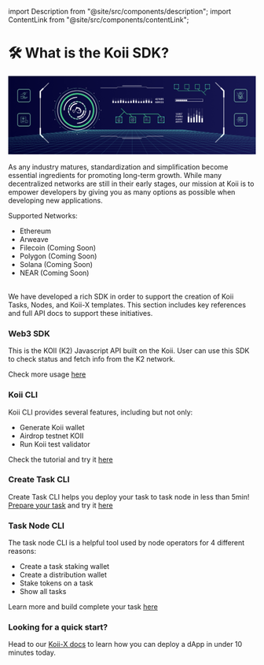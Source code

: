 import Description from "@site/src/components/description";
import ContentLink from "@site/src/components/contentLink";

# 🛠 What is the Koii SDK?

![Banner](img/What_is_the_Koii_SDK_.png)

<Description
  text="We're building one toolkit for all blockchains"
/>

As any industry matures, standardization and simplification become essential ingredients for promoting long-term growth. While many decentralized networks are still in their early stages, our mission at Koii is to empower developers by giving you as many options as possible when developing new applications.&#x20;



Supported Networks:

* Ethereum
* Arweave
* Filecoin (Coming Soon)
* Polygon (Coming Soon)
* Solana (Coming Soon)
* NEAR (Coming Soon)


<br />
We have developed a rich SDK in order to support the creation of Koii Tasks, Nodes, and Koii-X templates. This section includes key references and full API docs to support these initiatives. 


### Web3 SDK

This is the KOII (K2) Javascript API built on the Koii. User can use this SDK to check status and fetch info from the K2 network.

Check more usage [here](./koii-javascript-api)


### Koii CLI

Koii CLI provides several features, including but not only:

* Generate Koii wallet
* Airdrop testnet KOII
* Run Koii test validator

Check the tutorial and try it [here](./using-the-cli)

### Create Task CLI
Create Task CLI helps you deploy your task to task node in less than 5min! [Prepare your task](../microservices-and-tasks/task-development-guide/) and try it [here](./create-task-cli)

### Task Node CLI

The task node CLI is a helpful tool used by node operators for 4 different reasons:

* Create a task staking wallet
* Create a distribution wallet
* Stake tokens on a task
* Show all tasks

Learn more and build complete your task [here](./what-is-the-koii-sdk)

### Looking for a quick start? 

Head to our [Koii-X docs](../build-dapps-with-koii/welcome-to-koii-x/) to learn how you can deploy a dApp in under 10 minutes today.

<ContentLink title="👋 Welcome to koii-X" link="../build-dapps-with-koii/welcome-to-koii-x/"/>